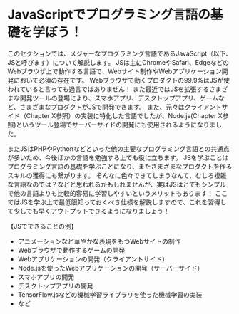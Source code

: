 # JavaScriptでプログラミング言語の基礎を学ぼう！
このセクションでは、メジャーなプログラミング言語であるJavaScript（以下、JSと呼びます）について解説します。
JSは主にChromeやSafari、EdgeなどのWebブラウザ上で動作する言語で、Webサイト制作やWebアプリケーション開発において必須の存在です。
Webブラウザで動くプロダクトの99.9%はJSが使われていると言っても過言ではありません！
また最近ではJSを拡張するさまざまな開発ツールの登場により、スマホアプリ、デスクトップアプリ、ゲームなど、さまざまなプロダクトがJSで開発できます。
また、元々はクライアントサイド（Chapter X参照）の実装に特化した言語でしたが、Node.js(Chapter X参照)というツール登場でサーバーサイドの開発にも使用されるようになりました。
<!-- TODO: Chapter X -->

またJSはPHPやPythonなどといった他の主要なプログラミング言語との共通点が多いため、今後ほかの言語を勉強する上でも役に立ちます。
JSを学ぶことはプログラミング言語の基礎を学ぶことになり、またさまざまなプロダクトを作るスキルの獲得にも繋がります。
そんなに色々できてしまうなんて、むしろ複雑な言語なのでは？などと思われるかもしれませんが、実はJSはとてもシンプルで他の言語よりも比較的容易に学習しやすいというメリットもあります！
ここではJSを学ぶ上で最低限知っておくべき仕様を解説しますので、これを習得して少しでも早くアウトプットできるようになりましょう！

【JSでできることの例】
- アニメーションなど華やかな表現をもつWebサイトの制作
- Webブラウザで動作するゲームの開発
- Webアプリケーションの開発（クライアントサイド）
- Node.jsを使ったWebアプリケーションの開発（サーバーサイド）
- スマホアプリの開発
- デスクトップアプリの開発
- TensorFlow.jsなどの機械学習ライブラリを使った機械学習の実装
- など